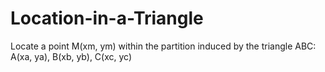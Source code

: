 # Location-in-a-Triangle

Locate a point M(xm, ym) within the partition induced by the triangle ABC: A(xa, ya), B(xb, yb), C(xc, yc)
